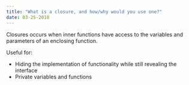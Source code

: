 ```yaml
---
title: "What is a closure, and how/why would you use one?"
date: 03-25-2018
---
```


Closures occurs when inner functions have access to the variables and parameters of an enclosing function.

Useful for:

- Hiding the implementation of functionality while still revealing the interface
- Private variables and functions 